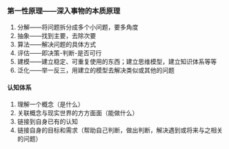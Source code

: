 ### 第一性原理——深入事物的本质原理
1. 分解——将问题拆分成多个小问题，要多角度
2. 抽象——找到主要，去除次要
3. 算法——解决问题的具体方式
4. 评估——即决策-判断-是否可行
5. 建模——建立稳定、可重复使用的东西；建立思维模型，建立知识体系等等
6. 泛化——举一反三，用建立的模型去解决类似或其他的问题
#### 认知体系
1. 理解一个概念（是什么）
2. 关联概念与现实世界的方方面面（能做什么）
3. 链接到自身已有的认知
4. 链接自身的目标和需求（帮助自己判断，做出判断，解决遇到或将来与之相关的问题）
